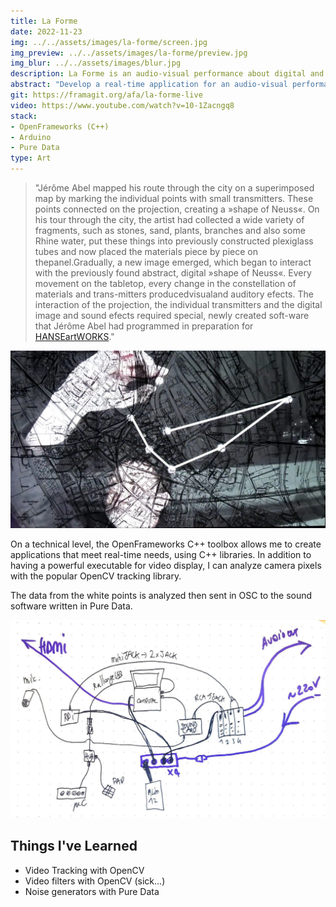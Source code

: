 ```yaml
---
title: La Forme
date: 2022-11-23
img: ../../assets/images/la-forme/screen.jpg
img_preview: ../../assets/images/la-forme/preview.jpg
img_blur: ../../assets/images/blur.jpg
description: La Forme is an audio-visual performance about digital and body topics
abstract: "Develop a real-time application for an audio-visual performance about digital and body topics"
git: https://framagit.org/afa/la-forme-live
video: https://www.youtube.com/watch?v=10-1Zacngq8
stack:
- OpenFrameworks (C++)
- Arduino
- Pure Data
type: Art
---
```


> "Jérôme Abel mapped his route through the city on a superimposed map by marking the individual points with small transmitters. These points connected on the projection, creating a »shape of Neuss«.  On his tour through the city, the artist had collected a wide variety of fragments, such as stones, sand, plants, branches and also some Rhine water, put these things into previously constructed plexiglass tubes and now placed the materials piece by piece on thepanel.Gradually, a new image emerged, which began to interact with the previously found abstract, digital »shape of Neuss«. Every movement on the tabletop, every change in the constellation of materials and trans-mitters producedvisualand auditory efects. The interaction of the projection, the individual transmitters and the digital image and sound efects required special, newly created soft-ware that Jérôme Abel had programmed in preparation for [HANSEartWORKS](https://www.hanse.org/en/union-of-cities-the-hansa/working-groups/hanseartworks)."

![La Forme Tracking](../../assets/images/la-forme/tracking.jpg)

On a technical level, the OpenFrameworks C++ toolbox allows me to create applications that meet real-time needs, using C++ libraries. In addition to having a powerful executable for video display, I can analyze camera pixels with the popular OpenCV tracking library.

The data from the white points is analyzed then sent in OSC to the sound software written in Pure Data.

![La Forme Tech Setup](../assets/images/../../../assets/images/la-forme/tech.jpg)

## Things I've Learned

- Video Tracking with OpenCV
- Video filters with OpenCV (sick...)
- Noise generators with Pure Data

